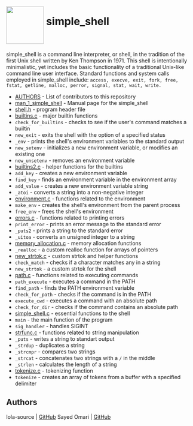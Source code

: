 # <a href="url"><img src="https://cdn3.iconfinder.com/data/icons/egg/500/Egg_food_cracked_whipped-512.png" align="middle" width="100" height="100"></a> simple_shell
simple_shell is a command line interpreter, or shell, in the tradition of the first Unix shell written by Ken Thompson in 1971. This shell is intentionally minimalistic, yet includes the basic functionality of a traditional Unix-like command line user interface. 
Standard functions and system calls employed in simple_shell include:
`access, execve, exit, fork, free, fstat, getline, malloc, perror, signal, stat, wait, write.`
* [AUTHORS](AUTHORS) - List of contributors to this repository
* [man_1_simple_shell](man_1_simple_shell) - Manual page for the simple_shell
* [shell.h](shell.h) - program header file
* [builtins.c](builtins.c) - major builtin functions
* `check_for_builtins` - checks to see if the user's command matches a builtin
* `new_exit` - exits the shell with the option of a specified status
* `_env` - prints the shell's environment variables to the standard output
* `new_setenv` - initializes a new environment variable, or modifies an existing one
* `new_unsetenv` - removes an environment variable
* [builtins2.c](builtins2.c) - helper functions for the builtins
* `add_key` - creates a new environment variable
* `find_key` - finds an environment variable in the environment array
* `add_value` - creates a new environment variable string
* `_atoi` - converts a string into a non-negative integer
* [environment.c](environment.c) - functions related to the environment
* `make_env` - creates the shell's environment from the parent process
* `free_env` - frees the shell's environment
* [errors.c](errors.c) - functions related to printing errors
* `print_error` - prints an error message to the standard error
* `_puts2` - prints a string to the standard error
* `_uitoa` - converts an unsigned integer to a string
* [memory_allocation.c](memory_allocation.c) - memory allocation functions
* `_realloc` - a custom realloc function for arrays of pointers
* [new_strtok.c](new_strtok.c) - custom strtok and helper functions
* `check_match` - checks if a character matches any in a string
* `new_strtok` - a custom strtok for the shell
* [path.c](path.c) - functions related to executing commands
* `path_execute` - executes a command in the PATH
* `find_path` - finds the PATH environment variable
* `check_for_path` - checks if the command is in the PATH
* `execute_cwd` - executes a command with an absolute path
* `check_for_dir` - checks if the command contains an absolute path
* [simple_shell.c](simple_shell.c) - essential functions to the shell
* `main` - the main function of the program
* `sig_handler` - handles SIGINT
* [strfunc.c](strfunc.c) - functions related to string manipulation
* `_puts` - writes a string to standart output
* `_strdup` - duplicates a string
* `_strcmpr` - compares two strings
* `_strcat` - concatenates two strings with a `/` in the middle
* `_strlen` - calculates the length of a string
* [tokenize.c](tokenize.c) - tokenizing function
* `tokenize` - creates an array of tokens from a buffer with a specified delimiter
## Authors
lola-source | [GitHub](https://github.com/lola-source)
Sayed Omari | [GitHub](https://github.com/omarisayed)

